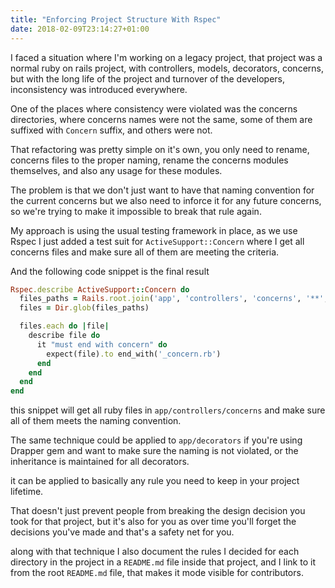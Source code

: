 ```yaml
---
title: "Enforcing Project Structure With Rspec"
date: 2018-02-09T23:14:27+01:00
---
```


I faced a situation where I'm working on a legacy project, that project was a
normal ruby on rails project, with controllers, models, decorators, concerns,
but with the long life of the project and turnover of the developers,
inconsistency was introduced everywhere.

One of the places where consistency were violated was the concerns directories,
where concerns names were not the same, some of them are suffixed with `Concern`
suffix, and others were not.

That refactoring was pretty simple on it's own, you only need to rename,
concerns files to the proper naming, rename the concerns modules themselves, and
also any usage for these modules.

The problem is that we don't just want to have that naming convention for the
current concerns but we also need to inforce it for any future concerns, so
we're trying to make it impossible to break that rule again.

My approach is using the usual testing framework in place, as we use Rspec I
just added a test suit for `ActiveSupport::Concern` where I get all concerns
files and make sure all of them are meeting the criteria.

And the following code snippet is the final result

```ruby
Rspec.describe ActiveSupport::Concern do
  files_paths = Rails.root.join('app', 'controllers', 'concerns', '**', '*.rb')
  files = Dir.glob(files_paths)

  files.each do |file|
    describe file do
      it "must end with concern" do
        expect(file).to end_with('_concern.rb')
      end
    end
  end
end
```

this snippet will get all ruby files in `app/controllers/concerns` and make sure
all of them meets the naming convention.

The same technique could be applied to `app/decorators` if you're using Drapper
gem and want to make sure the naming is not violated, or the inheritance is
maintained for all decorators.

it can be applied to basically any rule you need to keep in your project
lifetime.

That doesn't just prevent people from breaking the design decision you took for
that project, but it's also for you as over time you'll forget the decisions
you've made and that's a safety net for you.

along with that technique I also document the rules I decided for each directory
in the project in a `README.md` file inside that project, and I link to it from
the root `README.md` file, that makes it mode visible for contributors.
